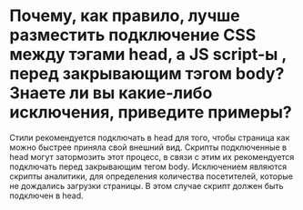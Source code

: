 Почему, как правило, лучше разместить подключение CSS между тэгами head, а JS script-ы , перед закрывающим тэгом body? Знаете ли вы какие-либо исключения, приведите примеры?
=====================

Стили рекомендуется подключать в head для того, чтобы страница как можно быстрее приняла свой внешний вид. Скрипты подключенные в head могут затормозить этот процесс, в связи с этим их рекомендуется подключать перед закрывающим тегом body. Исключением являются скрипты аналитики, для определения количества посетителей, которые не дождались загрузки страницы. В этом случае скрипт должен быть подключен в head.

